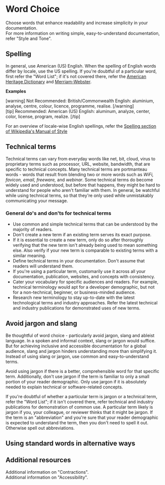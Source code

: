# Word Choice

Choose words that enhance readability and increase simplicity in your documentation.  
For more information on writing simple, easy-to-understand documentation, refer "Style and Tone".

## Spelling

In general, use American (US) English. When the spelling of English words differ by locale, use the US spelling.
If you're doubtful of a particular word, first refer the "Word List"; if it's not covered there, refer the [American Heritage Dictionary](https://ahdictionary.com/) and [Merriam-Webster](https://www.merriam-webster.com/).

**Examples**

[warning] Not Recommended: British/Commonwealth English: aluminium, analyse, centre, colour, licence, programme, realise. [/warning]  
[tip] Recommended: American (US) English: aluminum, analyze, center, color, license, program, realize. [/tip]

For an overview of locale-wise English spellings, refer the [Spelling section of Wikipedia's Manual of Style](https://en.wikipedia.org/wiki/Wikipedia:Manual_of_Style/Spelling)

## Technical terms

Technical terms can vary from everyday words like net, bit, cloud, virus to proprietary terms such as processor, URL, website, bandwidth, that are specific to technical concepts. Many technical terms are portmanteau words -  words that result from blending two or more words such as *WiFi, favicon, email, freeware,* and *webinar*. Some technical terms do become widely used and understood, but before that happens, they might be hard to understand for people who aren't familiar with them. In general, be watchful while using technical terms, so that they're only used while unmistakably communicating your message.

### General do's and don'ts for technical terms

- Use common and simple technical terms that can be understood by the majority of readers.
- Don't create a new term if an existing term serves its exact purpose.
- If it is essential to create a new term, only do so after thoroughly verifying that the new term isn't already being used to mean something else. Also verify if your new term is comparable to existing terms with a similar meaning.
- Define technical terms in your documentation. Don't assume that readers will understand them.
- If you're using a particular term, customarily use it across all your documentation, publication, websites, and concepts with consistency.
- Cater your vocabulary for specific audiences and readers. For example, technical terminology would apt for a developer demographic, but not for a non-technical, beginner, or business-minded audience.
- Research new terminology to stay up-to-date with the latest technological terms and industry approaches. Refer the latest technical and industry publications for demonstrated uses of new terms.

## Avoid jargon and slang

Be thoughtful of word choice - particularly avoid jargon, slang and ableist language. In a spoken and informal context, slang or jargon would suffice. But for achieving inclusive and accessible documentation for a global audience, slang and jargon hinders understanding more than simplifying it. Instead of using slang or jargon, use common and easy-to-understand terms.

Avoid using jargon if there is a better, comprehensible word for that specific term. Additionally, don't use jargon if the term is familiar to only a small portion of your reader demographic. Only use jargon if it is absolutely needed to explain technical or software-related concepts.

If you're doubtful of whether a particular term is jargon or a technical term, refer the "Word List"; if it isn't covered there, refer technical and industry publications for demonstration of common use. A particular term likely is jargon if you, your colleague, or reviewer thinks that it might be jargon. If the term is an "abbreviation" and you're sure that your reader demographic is expected to understand the term, then you don't need to spell it out. Otherwise spell out abbreviations.

## Using standard words in alternative ways



## Additional resources

Additional information on "Contractions".  
Additional information on "Accessibility".
